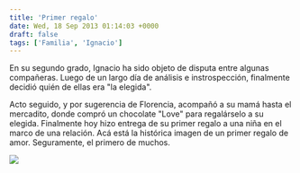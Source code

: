 ```yaml
---
title: 'Primer regalo'
date: Wed, 18 Sep 2013 01:14:03 +0000
draft: false
tags: ['Familia', 'Ignacio']
---
```


En su segundo grado, Ignacio ha sido objeto de disputa entre algunas compañeras. Luego de un largo día de análisis e instrospección, finalmente decidió quién de ellas era "la elegida". 

Acto seguido, y por sugerencia de Florencia, acompañó a su mamá hasta el mercadito, donde compró un chocolate "Love" para regalárselo a su elegida. Finalmente hoy hizo entrega de su primer regalo a una niña en el marco de una relación. Acá está la histórica imagen de un primer regalo de amor. Seguramente, el primero de muchos. 

[![](https://lh6.googleusercontent.com/-w0wWjuVxrdA/Ujj9Aix3s6I/AAAAAAAAHjs/Itt9qPwyz6I/s640/IMG_20130914_144331.jpg)](https://lh6.googleusercontent.com/-w0wWjuVxrdA/Ujj9Aix3s6I/AAAAAAAAHjs/Itt9qPwyz6I/s640/IMG_20130914_144331.jpg)
